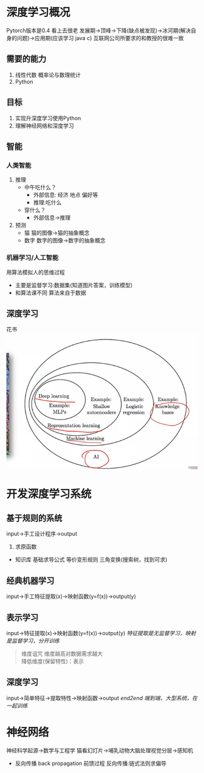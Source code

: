 # 深度学习概况
Pytorch版本是0.4 看上去很老
发展期->顶峰->下降(缺点被发现)->冰河期(解决自身的问题)->应用期(应该学习 java c)
互联网公司所要求的和教授的很难一致
## 需要的能力
1. 线性代数 概率论与数理统计
2. Python
## 目标
1. 实现升深度学习使用Python
2. 理解神经网络和深度学习
## 智能
### 人类智能
1. 推理
    - 中午吃什么？ 
      - 外部信息: 经济 地点 偏好等
      - 推理:吃什么 
    - 穿什么？
      - 外部信息->推理
2. 预测
    - 猫
    猫的图像->猫的抽象概念
    - 数字
    数字的图像->数字的抽象概念

### 机器学习/人工智能
用算法模拟人的思维过程
- 主要是监督学习:数据集(知道图片答案，训练模型)
- 和算法课不同  算法来自于数据
## 深度学习
花书 
![20220714091519](https://raw.githubusercontent.com/GWrety/Ima/master/images/20220714091519.png)

# 开发深度学习系统
## 基于规则的系统
input->手工设计程序->output
1. 求原函数
- 知识库 基础求导公式  等价变形规则   三角变换(搜索树，找到可求)
## 经典机器学习
input->手工特征提取(x)->映射函数(y=f(x))->output(y)
## 表示学习
input->特征提取(x)->映射函数(y=f(x))->output(y)
*特征提取是无监督学习，映射是监督学习，分开训练*
>维度诅咒 维度越高对数据需求越大  
>降低维度(保留特性)：表示
## 深度学习  
input->简单特征->提取特性->映射函数->output
*end2end 端到端，大型系统，在一起训练*

# 神经网络
神经科学起源->数学与工程学
猫看幻灯片->哺乳动物大脑处理视觉分层->感知机
- 反向传播  back propagation
  前馈过程 反向传播:链式法则求偏导
 